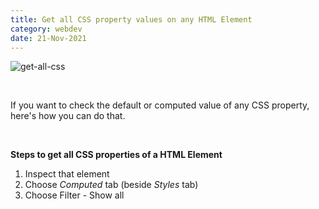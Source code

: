 ```yaml
---
title: Get all CSS property values on any HTML Element
category: webdev
date: 21-Nov-2021
---
```


![get-all-css](https://user-images.githubusercontent.com/43666833/142759858-9920dc0c-348a-4b26-a900-9418cb21dfeb.gif)

<br />

If you want to check the default or computed value of any CSS property, here's how you can do that.

<br />

**Steps to get all CSS properties of a HTML Element**

1. Inspect that element
2. Choose _Computed_ tab (beside _Styles_ tab)
3. Choose Filter - Show all
